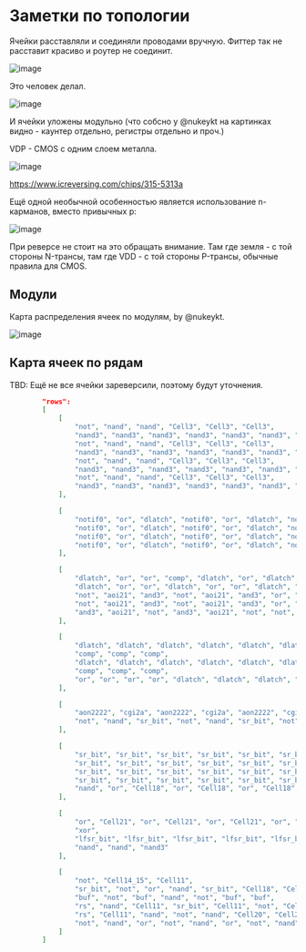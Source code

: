 # Заметки по топологии

Ячейки расставляли и соединяли проводами вручную. Фиттер так не расставит красиво и роутер не соединит.

![image](https://user-images.githubusercontent.com/5828819/175983109-d13f8b43-3bb9-4e85-842e-b8bf61fdd92b.png)

Это человек делал.

![image](https://user-images.githubusercontent.com/5828819/175983175-84c133a4-d846-4451-81fe-b535a47a4efd.png)

И ячейки уложены модульно (что собсно у @nukeykt на картинках видно - каунтер отдельно, регистры отдельно и проч.)

VDP - CMOS с одним слоем металла.

![image](https://user-images.githubusercontent.com/5828819/175983002-4df8cd5c-90a1-49fe-9fc4-dbe16c287375.png)

https://www.icreversing.com/chips/315-5313a

Ещё одной необычной особенностью является использование n-карманов, вместо привычных p:

![image](https://user-images.githubusercontent.com/5828819/176116906-edc63b0e-4829-4dec-9c4e-634e062aece4.png)

При реверсе не стоит на это обращать внимание. Там где земля - с той стороны N-трансы, там где VDD - с той стороны P-трансы, обычные правила для CMOS.

## Модули

Карта распределения ячеек по модулям, by @nukeykt.

![image](https://user-images.githubusercontent.com/5828819/176447287-aeaba731-4815-466c-9ff1-083305dc2a16.png)

## Карта ячеек по рядам

TBD: Ещё не все ячейки зареверсили, поэтому будут уточнения.

```json
		"rows":
		[
			[
				"not", "nand", "nand", "Cell3", "Cell3", "Cell3",
				"nand3", "nand3", "nand3", "nand3", "nand3", "nand3", "nand3", "nand3", 
				"not", "nand", "nand", "Cell3", "Cell3", "Cell3", 
				"nand3", "nand3", "nand3", "nand3", "nand3", "nand3", "nand3", "nand3", 
				"not", "nand", "nand", "Cell3", "Cell3", "Cell3", 
				"nand3", "nand3", "nand3", "nand3", "nand3", "nand3", "nand3", "nand3", 
				"not", "nand", "nand", "Cell3", "Cell3", "Cell3", 
				"nand3", "nand3", "nand3", "nand3", "nand3", "nand3", "nand3", "nand3"
			],

			[
				"notif0", "or", "dlatch", "notif0", "or", "dlatch", "notif0", "or", "dlatch", "notif0", "or", "dlatch", "comp",
				"notif0", "or", "dlatch", "notif0", "or", "dlatch", "notif0", "or", "dlatch", "notif0", "or", "dlatch", "comp",
				"notif0", "or", "dlatch", "notif0", "or", "dlatch", "notif0", "or", "dlatch", "notif0", "or", "dlatch", "comp",
				"notif0", "or", "dlatch", "notif0", "or", "dlatch", "notif0", "or", "dlatch", "notif0", "or", "dlatch", "comp", "Cell20"
			],

			[
				"dlatch", "or", "or", "comp", "dlatch", "or", "dlatch", "dlatch", "or", "dlatch", "dlatch", "or", "dlatch", "dlatch", "or", "or", "not",
				"dlatch", "or", "or", "dlatch", "or", "or", "dlatch", "or", "or", "comp",
				"not", "aoi21", "and3", "not", "aoi21", "and3", "or", "not", "or", "or", "not", "aoi21", "and3", "or", "or",
				"not", "aoi21", "and3", "not", "aoi21", "and3", "or", "or", "not", "aoi21", "and3",
				"and3", "aoi21", "not", "and3", "aoi21", "not", "not", "not", "not", "not", "nand", "nand", "nand", "nand"
			],

			[
				"dlatch", "dlatch", "dlatch", "dlatch", "dlatch", "dlatch", "dlatch", "dlatch", "dlatch", "dlatch", "dlatch", "dlatch", "dlatch", "dlatch", "dlatch", "dlatch", "dlatch", "dlatch",
				"comp", "comp", "comp",
				"dlatch", "dlatch", "dlatch", "dlatch", "dlatch", "dlatch", "dlatch", "dlatch", "dlatch", "dlatch", "dlatch", "dlatch",
				"comp", "comp", "comp",
				"or", "or", "or", "or", "dlatch", "dlatch", "dlatch", "comp"
			],

			[
				"aon2222", "cgi2a", "aon2222", "cgi2a", "aon2222", "cgi2a", "aon2222", "cgi2a", "aon2222", "cgi2a", "aon2222", "cgi2a", "aon2222", "cgi2a", "aon2222", "cgi2a", "aon2222", "cgi2a", "aon2222", "cgi2a",
				"not", "nand", "sr_bit", "not", "nand", "sr_bit", "not", "nand", "sr_bit", "not", "nand", "sr_bit", "nand3", "not", "sr_bit", "sr_bit", "sr_bit", "sr_bit", "sr_bit"
			],

			[
				"sr_bit", "sr_bit", "sr_bit", "sr_bit", "sr_bit", "sr_bit", "sr_bit", "sr_bit", "sr_bit", "sr_bit",
				"sr_bit", "sr_bit", "sr_bit", "sr_bit", "sr_bit", "sr_bit", "sr_bit", "sr_bit", "sr_bit", "sr_bit",
				"sr_bit", "sr_bit", "sr_bit", "sr_bit", "sr_bit", "sr_bit", "sr_bit", "sr_bit", "sr_bit", "sr_bit",
				"sr_bit", "sr_bit", "sr_bit", "sr_bit", "sr_bit", "sr_bit", "sr_bit", "sr_bit", "sr_bit", "sr_bit",
				"nand", "or", "Cell18", "or", "Cell18", "or", "Cell18", "or", "Cell18", "nand3", "nand3", "not"
			],

			[
				"or", "Cell21", "or", "Cell21", "or", "Cell21", "or", "Cell21", "or", "Cell21", "or", "Cell21", "or", "Cell21", "or", "Cell21", "or", "Cell21", "or", "Cell21",
				"xor",
				"lfsr_bit", "lfsr_bit", "lfsr_bit", "lfsr_bit", "lfsr_bit", "lfsr_bit", "lfsr_bit", "lfsr_bit", "lfsr_bit", "lfsr_bit", "lfsr_bit", "lfsr_bit", "lfsr_bit", "lfsr_bit", "lfsr_bit", "lfsr_bit",
				"nand", "nand", "nand3"
			],

			[
				"not", "Cell14_15", "Cell11",
				"sr_bit", "not", "or", "nand", "sr_bit", "Cell18", "Cell23", "not", "nand",
				"buf", "not", "buf", "nand", "not", "buf", "buf", 
				"rs", "nand", "Cell11", "sr_bit", "Cell11", "not", "Cell20", "nand3",
				"rs", "Cell11", "nand", "not", "nand", "Cell20", "Cell20", "nand", "nand3", "or", "not", "sr_bit", "Cell19",
				"not", "nand", "or", "not", "nand", "or", "not", "nand", "or", "nand", "or"
			]
		]
```
